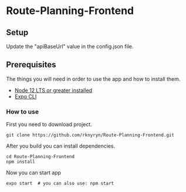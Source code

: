 # Route-Planning-Frontend

## Setup
Update the "apiBaseUrl" value in the config.json file.

## Prerequisites
The things you will need in order to use the app and how to install them.

- [Node 12 LTS or greater installed](https://nodejs.org/en/download/)
- [Expo CLI](https://github.com/expo/expo)

### How to use
First you need to download project.
```
git clone https://github.com/rknyryn/Route-Planning-Frontend.git
```
After you build you can install dependencies.
```
cd Route-Planning-Frontend
npm install
```
Now you can start app
```
expo start  # you can also use: npm start
```
